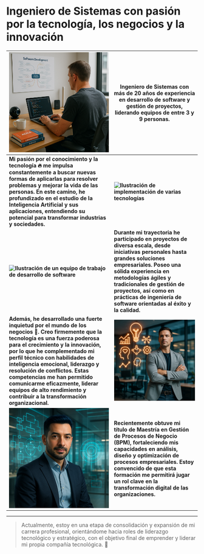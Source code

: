 # Ingeniero de Sistemas con pasión por la tecnología, los negocios y la innovación

| **![Ilustración de un ingeniero de software trabajando en un ordenador](./assets/programador.png)** | **Ingeniero de Sistemas con más de 20 años de experiencia en desarrollo de software y gestión de proyectos, liderando equipos de entre 3 y 9 personas.** |
|--|--|
| **Mi pasión por el conocimiento y la tecnología 🔥 me impulsa constantemente a buscar nuevas formas de aplicarlas para resolver problemas y mejorar la vida de las personas. En este camino, he profundizado en el estudio de la Inteligencia Artificial y sus aplicaciones, entendiendo su potencial para transformar industrias y sociedades.** | **![Ilustración de implementación de varias tecnologías](./assets/tecnologías.png)** |
| **![Ilustración de un equipo de trabajo de desarrollo de software](./assets/reunión.png)** | **Durante mi trayectoria he participado en proyectos de diversa escala, desde iniciativas personales hasta grandes soluciones empresariales. Poseo una sólida experiencia en metodologías ágiles y tradicionales de gestión de proyectos, así como en prácticas de ingeniería de software orientadas al éxito y la calidad.** |
| **Además, he desarrollado una fuerte inquietud por el mundo de los negocios 🚀. Creo firmemente que la tecnología es una fuerza poderosa para el crecimiento y la innovación, por lo que he complementado mi perfil técnico con habilidades de inteligencia emocional, liderazgo y resolución de conflictos. Estas competencias me han permitido comunicarme eficazmente, liderar equipos de alto rendimiento y contribuir a la transformación organizacional.** | **![Ilustración de un empresario](./assets/empresario.png)** |
| **![Ilustración de un diagrama de flujo](./assets/procesos.png)** | **Recientemente obtuve mi título de Maestría en Gestión de Procesos de Negocio (BPM), fortaleciendo mis capacidades en análisis, diseño y optimización de procesos empresariales. Estoy convencido de que esta formación me permitirá jugar un rol clave en la transformación digital de las organizaciones.** |

---

> Actualmente, estoy en una etapa de consolidación y expansión de mi carrera profesional, orientándome hacia roles de liderazgo tecnológico y estratégico, con el objetivo final de emprender y liderar mi propia compañía tecnológica. 🚀
